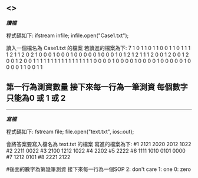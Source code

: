 <<HW2-READ ME>>
------------------------------------
*****讀檔*****

程式碼如下:
ifstream infile;
infile.open("Case1.txt");

讀入一個檔名為 Case1.txt 的檔案
若讀進的檔案為下:
7
1 0 1 1 0 1 1 0 0 1 1 0 1 1 1 1
2 1 1 2 0 2 1 0 0 0 1 0 0 0 1 0
0 0 0 0 1 0 0 0 1 0 1 2 1 2 1 1
1 2 0 0 1 2 0 0 1 2 0 0 1 2 0 0
1 1 1 1 1 1 1 1 1 1 1 1 1 1 1 1
1 0 0 0 0 1 0 0 0 0 1 0 0 0 0 1
0 0 0 0 0 1 0 0 0 0 1 1 0 0 1 1

第一行為測資數量
接下來每一行為一筆測資
每個數字只能為0 或 1 或 2
------------------------------------

------------------------------------
*****寫檔*****

程式碼如下:
fstream file;
file.open("text.txt", ios::out);

會將答案要寫入檔名為 text.txt 的檔案
寫進的檔案為下:
#1
2121
2020
2012
1022
#2
2211
0022
#3
2100
1212
1022
#4
2202
#5
2222
#6
1111
1010
0101
0000
#7
1212
0101
#8
2221
2122

#後面的數字為第幾筆測資
接下來每一行為一個SOP
2: don't care 1: one 0: zero